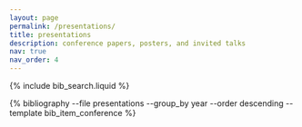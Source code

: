 ```yaml
---
layout: page
permalink: /presentations/
title: presentations
description: conference papers, posters, and invited talks
nav: true
nav_order: 4
---
```

{% include bib_search.liquid %}

<div class="publications">
{% bibliography
   --file presentations
   --group_by year
   --order descending
   --template bib_item_conference
%}
</div>
